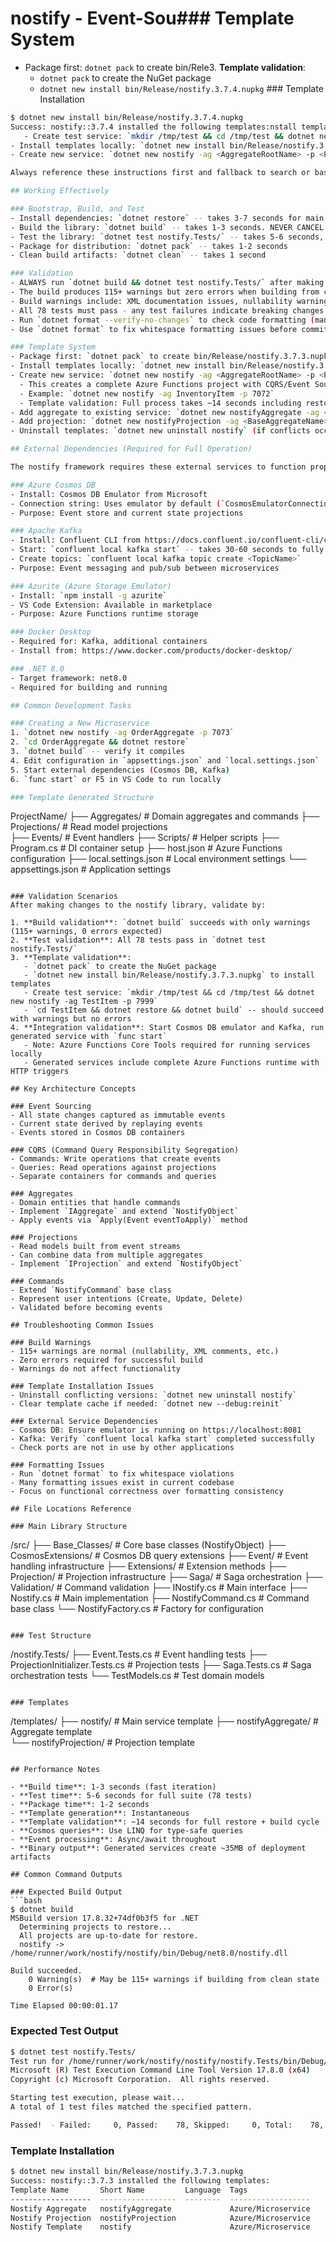 # nostify - Event-Sou### Template System
- Package first: `dotnet pack` to create bin/Rele3. **Template validation**: 
   - `dotnet pack` to create the NuGet package
   - `dotnet new install bin/Release/nostify.3.7.4.nupkg` ### Template Installation
```bash
$ dotnet new install bin/Release/nostify.3.7.4.nupkg
Success: nostify::3.7.4 installed the following templates:nstall templates
   - Create test service: `mkdir /tmp/test && cd /tmp/test && dotnet new nostify -ag TestItem -p 7999`nostify.3.7.4.nupkg
- Install templates locally: `dotnet new install bin/Release/nostify.3.7.4.nupkg`
- Create new service: `dotnet new nostify -ag <AggregateRootName> -p <PortNumber>` Microservices Framework

Always reference these instructions first and fallback to search or bash commands only when you encounter unexpected information that does not match the info here.

## Working Effectively

### Bootstrap, Build, and Test
- Install dependencies: `dotnet restore` -- takes 3-7 seconds for main project, up to 25 seconds for cold restore
- Build the library: `dotnet build` -- takes 1-3 seconds. NEVER CANCEL. Set timeout to 120+ seconds
- Test the library: `dotnet test nostify.Tests/` -- takes 5-6 seconds, runs 78 tests. NEVER CANCEL. Set timeout to 120+ seconds  
- Package for distribution: `dotnet pack` -- takes 1-2 seconds
- Clean build artifacts: `dotnet clean` -- takes 1 second

### Validation
- ALWAYS run `dotnet build && dotnet test nostify.Tests/` after making changes to validate they work
- The build produces 115+ warnings but zero errors when building from clean state - this is normal and expected
- Build warnings include: XML documentation issues, nullability warnings, missing XML comments
- All 78 tests must pass - any test failures indicate breaking changes
- Run `dotnet format --verify-no-changes` to check code formatting (many violations exist in current codebase)
- Use `dotnet format` to fix whitespace formatting issues before committing

### Template System
- Package first: `dotnet pack` to create bin/Release/nostify.3.7.3.nupkg
- Install templates locally: `dotnet new install bin/Release/nostify.3.7.3.nupkg`
- Create new service: `dotnet new nostify -ag <AggregateRootName> -p <PortNumber>`
  - This creates a complete Azure Functions project with CQRS/Event Sourcing pattern
  - Example: `dotnet new nostify -ag InventoryItem -p 7072`
  - Template validation: Full process takes ~14 seconds including restore and build
- Add aggregate to existing service: `dotnet new nostifyAggregate -ag <AggregateName> -s <ServiceName>`
- Add projection: `dotnet new nostifyProjection -ag <BaseAggregateName> --projectionName <ProjectionName>`
- Uninstall templates: `dotnet new uninstall nostify` (if conflicts occur)

## External Dependencies (Required for Full Operation)

The nostify framework requires these external services to function properly:

### Azure Cosmos DB
- Install: Cosmos DB Emulator from Microsoft
- Connection string: Uses emulator by default (`CosmosEmulatorConnectionString`)
- Purpose: Event store and current state projections

### Apache Kafka
- Install: Confluent CLI from https://docs.confluent.io/confluent-cli/current/install.html
- Start: `confluent local kafka start` -- takes 30-60 seconds to fully start. NEVER CANCEL
- Create topics: `confluent local kafka topic create <TopicName>`
- Purpose: Event messaging and pub/sub between microservices

### Azurite (Azure Storage Emulator)
- Install: `npm install -g azurite`
- VS Code Extension: Available in marketplace
- Purpose: Azure Functions runtime storage

### Docker Desktop
- Required for: Kafka, additional containers
- Install from: https://www.docker.com/products/docker-desktop/

### .NET 8.0
- Target framework: net8.0
- Required for building and running

## Common Development Tasks

### Creating a New Microservice
1. `dotnet new nostify -ag OrderAggregate -p 7073`
2. `cd OrderAggregate && dotnet restore`
3. `dotnet build` -- verify it compiles
4. Edit configuration in `appsettings.json` and `local.settings.json`
5. Start external dependencies (Cosmos DB, Kafka)
6. `func start` or F5 in VS Code to run locally

### Template Generated Structure
```
ProjectName/
├── Aggregates/           # Domain aggregates and commands
├── Projections/         # Read model projections  
├── Events/              # Event handlers
├── Scripts/             # Helper scripts
├── Program.cs           # DI container setup
├── host.json           # Azure Functions configuration
├── local.settings.json # Local environment settings
└── appsettings.json    # Application settings
```

### Validation Scenarios
After making changes to the nostify library, validate by:

1. **Build validation**: `dotnet build` succeeds with only warnings (115+ warnings, 0 errors expected)
2. **Test validation**: All 78 tests pass in `dotnet test nostify.Tests/`
3. **Template validation**: 
   - `dotnet pack` to create the NuGet package
   - `dotnet new install bin/Release/nostify.3.7.3.nupkg` to install templates
   - Create test service: `mkdir /tmp/test && cd /tmp/test && dotnet new nostify -ag TestItem -p 7999`
   - `cd TestItem && dotnet restore && dotnet build` -- should succeed with warnings but no errors
4. **Integration validation**: Start Cosmos DB emulator and Kafka, run generated service with `func start`
   - Note: Azure Functions Core Tools required for running services locally
   - Generated services include complete Azure Functions runtime with HTTP triggers

## Key Architecture Concepts

### Event Sourcing
- All state changes captured as immutable events
- Current state derived by replaying events
- Events stored in Cosmos DB containers

### CQRS (Command Query Responsibility Segregation)  
- Commands: Write operations that create events
- Queries: Read operations against projections
- Separate containers for commands and queries

### Aggregates
- Domain entities that handle commands
- Implement `IAggregate` and extend `NostifyObject`
- Apply events via `Apply(Event eventToApply)` method

### Projections
- Read models built from event streams  
- Can combine data from multiple aggregates
- Implement `IProjection` and extend `NostifyObject`

### Commands
- Extend `NostifyCommand` base class
- Represent user intentions (Create, Update, Delete)
- Validated before becoming events

## Troubleshooting Common Issues

### Build Warnings
- 115+ warnings are normal (nullability, XML comments, etc.)
- Zero errors required for successful build
- Warnings do not affect functionality

### Template Installation Issues
- Uninstall conflicting versions: `dotnet new uninstall nostify`
- Clear template cache if needed: `dotnet new --debug:reinit`

### External Service Dependencies
- Cosmos DB: Ensure emulator is running on https://localhost:8081
- Kafka: Verify `confluent local kafka start` completed successfully
- Check ports are not in use by other applications

### Formatting Issues  
- Run `dotnet format` to fix whitespace violations
- Many formatting issues exist in current codebase
- Focus on functional correctness over formatting consistency

## File Locations Reference

### Main Library Structure
```
/src/
├── Base_Classes/        # Core base classes (NostifyObject)
├── CosmosExtensions/    # Cosmos DB query extensions
├── Event/              # Event handling infrastructure
├── Extensions/         # Extension methods
├── Projection/         # Projection infrastructure
├── Saga/               # Saga orchestration
├── Validation/         # Command validation
├── INostify.cs         # Main interface
├── Nostify.cs          # Main implementation
├── NostifyCommand.cs   # Command base class
└── NostifyFactory.cs   # Factory for configuration
```

### Test Structure  
```
/nostify.Tests/
├── Event.Tests.cs           # Event handling tests
├── ProjectionInitializer.Tests.cs # Projection tests
├── Saga.Tests.cs           # Saga orchestration tests
└── TestModels.cs           # Test domain models
```

### Templates
```
/templates/
├── nostify/            # Main service template
├── nostifyAggregate/   # Aggregate template  
└── nostifyProjection/  # Projection template
```

## Performance Notes

- **Build time**: 1-3 seconds (fast iteration)
- **Test time**: 5-6 seconds for full suite (78 tests)
- **Package time**: 1-2 seconds  
- **Template generation**: Instantaneous
- **Template validation**: ~14 seconds for full restore + build cycle
- **Cosmos queries**: Use LINQ for type-safe queries
- **Event processing**: Async/await throughout
- **Binary output**: Generated services create ~35MB of deployment artifacts

## Common Command Outputs

### Expected Build Output
```bash
$ dotnet build
MSBuild version 17.8.32+74df0b3f5 for .NET
  Determining projects to restore...
  All projects are up-to-date for restore.
  nostify -> /home/runner/work/nostify/nostify/bin/Debug/net8.0/nostify.dll

Build succeeded.
    0 Warning(s)  # May be 115+ warnings if building from clean state
    0 Error(s)

Time Elapsed 00:00:01.17
```

### Expected Test Output  
```bash
$ dotnet test nostify.Tests/
Test run for /home/runner/work/nostify/nostify/nostify.Tests/bin/Debug/net8.0/nostify.Tests.dll (.NETCoreApp,Version=v8.0)
Microsoft (R) Test Execution Command Line Tool Version 17.8.0 (x64)
Copyright (c) Microsoft Corporation.  All rights reserved.

Starting test execution, please wait...
A total of 1 test files matched the specified pattern.

Passed!  - Failed:     0, Passed:    78, Skipped:     0, Total:    78, Duration: 258 ms - nostify.Tests.dll (net8.0)
```

### Template Installation
```bash
$ dotnet new install bin/Release/nostify.3.7.3.nupkg
Success: nostify::3.7.3 installed the following templates:
Template Name       Short Name         Language  Tags              
------------------  -----------------  --------  ------------------
Nostify Aggregate   nostifyAggregate             Azure/Microservice
Nostify Projection  nostifyProjection            Azure/Microservice
Nostify Template    nostify                      Azure/Microservice
```